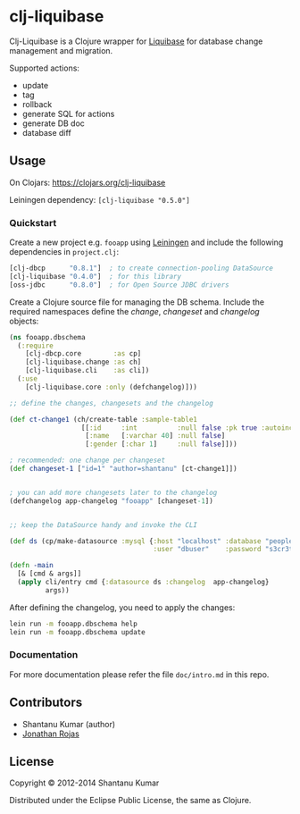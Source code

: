 # clj-liquibase

Clj-Liquibase is a Clojure wrapper for [Liquibase](http://www.liquibase.org/)
for database change management and migration.

Supported actions:

* update
* tag
* rollback
* generate SQL for actions
* generate DB doc
* database diff


## Usage

On Clojars: https://clojars.org/clj-liquibase

Leiningen dependency: `[clj-liquibase "0.5.0"]`


### Quickstart

Create a new project e.g. `fooapp` using [Leiningen](http://leiningen.org/) and
include the following dependencies in `project.clj`:

```clojure
[clj-dbcp      "0.8.1"]  ; to create connection-pooling DataSource
[clj-liquibase "0.4.0"]  ; for this library
[oss-jdbc      "0.8.0"]  ; for Open Source JDBC drivers
```

Create a Clojure source file for managing the DB schema. Include the required
namespaces define the _change_, _changeset_ and _changelog_ objects:

```clojure
(ns fooapp.dbschema
  (:require
    [clj-dbcp.core        :as cp]
    [clj-liquibase.change :as ch]
    [clj-liquibase.cli    :as cli])
  (:use
    [clj-liquibase.core :only (defchangelog)]))

;; define the changes, changesets and the changelog

(def ct-change1 (ch/create-table :sample-table1
                  [[:id     :int          :null false :pk true :autoinc true]
                   [:name   [:varchar 40] :null false]
                   [:gender [:char 1]     :null false]]))

; recommended: one change per changeset
(def changeset-1 ["id=1" "author=shantanu" [ct-change1]])


; you can add more changesets later to the changelog
(defchangelog app-changelog "fooapp" [changeset-1])


;; keep the DataSource handy and invoke the CLI

(def ds (cp/make-datasource :mysql {:host "localhost" :database "people"
                                    :user "dbuser"    :password "s3cr3t"}))

(defn -main
  [& [cmd & args]]
  (apply cli/entry cmd {:datasource ds :changelog  app-changelog}
         args))

```

After defining the changelog, you need to apply the changes:

```bash
lein run -m fooapp.dbschema help
lein run -m fooapp.dbschema update
```

### Documentation

For more documentation please refer the file `doc/intro.md` in this repo.

## Contributors

* Shantanu Kumar (author)
* [Jonathan Rojas](https://github.com/john-roj87)

## License

Copyright © 2012-2014 Shantanu Kumar

Distributed under the Eclipse Public License, the same as Clojure.
